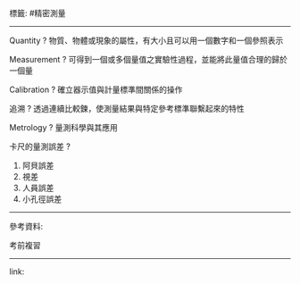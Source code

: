 標籤: #精密測量 

---

Quantity
?
物質、物體或現象的屬性，有大小且可以用一個數字和一個參照表示

Measurement
?
可得到一個或多個量值之實驗性過程，並能將此量值合理的歸於一個量

Calibration
?
確立器示值與計量標準間關係的操作

追溯
?
透過連續比較鍊，使測量結果與特定參考標準聯繫起來的特性

Metrology
?
量測科學與其應用

卡尺的量測誤差
?
1. 阿貝誤差
2. 視差
3. 人員誤差
4. 小孔徑誤差

---

參考資料:

考前複習

---

link:

